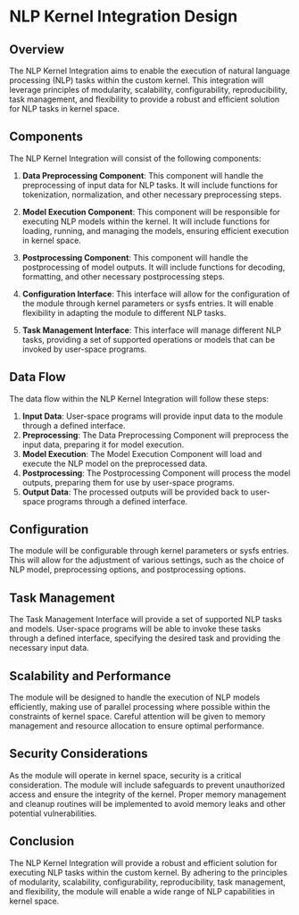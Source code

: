 # NLP Kernel Integration Design

## Overview
The NLP Kernel Integration aims to enable the execution of natural language processing (NLP) tasks within the custom kernel. This integration will leverage principles of modularity, scalability, configurability, reproducibility, task management, and flexibility to provide a robust and efficient solution for NLP tasks in kernel space.

## Components
The NLP Kernel Integration will consist of the following components:

1. **Data Preprocessing Component**: This component will handle the preprocessing of input data for NLP tasks. It will include functions for tokenization, normalization, and other necessary preprocessing steps.

2. **Model Execution Component**: This component will be responsible for executing NLP models within the kernel. It will include functions for loading, running, and managing the models, ensuring efficient execution in kernel space.

3. **Postprocessing Component**: This component will handle the postprocessing of model outputs. It will include functions for decoding, formatting, and other necessary postprocessing steps.

4. **Configuration Interface**: This interface will allow for the configuration of the module through kernel parameters or sysfs entries. It will enable flexibility in adapting the module to different NLP tasks.

5. **Task Management Interface**: This interface will manage different NLP tasks, providing a set of supported operations or models that can be invoked by user-space programs.

## Data Flow
The data flow within the NLP Kernel Integration will follow these steps:

1. **Input Data**: User-space programs will provide input data to the module through a defined interface.
2. **Preprocessing**: The Data Preprocessing Component will preprocess the input data, preparing it for model execution.
3. **Model Execution**: The Model Execution Component will load and execute the NLP model on the preprocessed data.
4. **Postprocessing**: The Postprocessing Component will process the model outputs, preparing them for use by user-space programs.
5. **Output Data**: The processed outputs will be provided back to user-space programs through a defined interface.

## Configuration
The module will be configurable through kernel parameters or sysfs entries. This will allow for the adjustment of various settings, such as the choice of NLP model, preprocessing options, and postprocessing options.

## Task Management
The Task Management Interface will provide a set of supported NLP tasks and models. User-space programs will be able to invoke these tasks through a defined interface, specifying the desired task and providing the necessary input data.

## Scalability and Performance
The module will be designed to handle the execution of NLP models efficiently, making use of parallel processing where possible within the constraints of kernel space. Careful attention will be given to memory management and resource allocation to ensure optimal performance.

## Security Considerations
As the module will operate in kernel space, security is a critical consideration. The module will include safeguards to prevent unauthorized access and ensure the integrity of the kernel. Proper memory management and cleanup routines will be implemented to avoid memory leaks and other potential vulnerabilities.

## Conclusion
The NLP Kernel Integration will provide a robust and efficient solution for executing NLP tasks within the custom kernel. By adhering to the principles of modularity, scalability, configurability, reproducibility, task management, and flexibility, the module will enable a wide range of NLP capabilities in kernel space.
